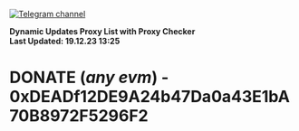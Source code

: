 [![Telegram channel](https://img.shields.io/endpoint?url=https://runkit.io/damiankrawczyk/telegram-badge/branches/master?url=https://t.me/n4z4v0d)](https://t.me/n4z4v0d) 

**Dynamic Updates Proxy List with Proxy Checker**  
**Last Updated: 19.12.23 13:25**

# DONATE (_any evm_) - 0xDEADf12DE9A24b47Da0a43E1bA70B8972F5296F2

